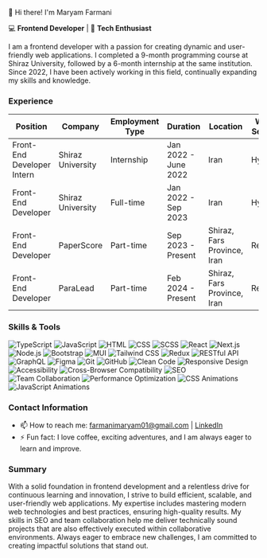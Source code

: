 👋 Hi there! I'm Maryam Farmani

💻 **Frontend Developer** | 🌟 **Tech Enthusiast**

I am a frontend developer with a passion for creating dynamic and user-friendly web applications. I completed a 9-month programming course at Shiraz University, followed by a 6-month internship at the same institution. Since 2022, I have been actively working in this field, continually expanding my skills and knowledge.

### Experience
| Position               | Company           | Employment Type | Duration            | Location                  | Work Setting | Skills            |
|------------------------|-------------------|-----------------|---------------------|---------------------------|--------------|-------------------|
| Front-End Developer Intern | Shiraz University | Internship      | Jan 2022 - June 2022 | Iran                      | Hybrid       | Front-end Coding  |
| Front-End Developer    | Shiraz University | Full-time       | Jan 2022 - Sep 2023  | Iran                      | Hybrid       | Front-end Coding  |
| Front-End Developer    | PaperScore        | Part-time       | Sep 2023 - Present  | Shiraz, Fars Province, Iran | Remote       | Front-end Coding  |
| Front-End Developer    | ParaLead          | Part-time       | Feb 2024 - Present  | Shiraz, Fars Province, Iran | Remote       | Front-end Coding  |

### Skills & Tools
![TypeScript](https://img.shields.io/badge/-TypeScript-007ACC?style=flat&logo=typescript)
![JavaScript](https://img.shields.io/badge/-JavaScript-F7DF1E?style=flat&logo=javascript)
![HTML](https://img.shields.io/badge/-HTML-E34F26?style=flat&logo=html5)
![CSS](https://img.shields.io/badge/-CSS-1572B6?style=flat&logo=css3)
![SCSS](https://img.shields.io/badge/-SCSS-CC6699?style=flat&logo=sass)
![React](https://img.shields.io/badge/-React-61DAFB?style=flat&logo=react)
![Next.js](https://img.shields.io/badge/-Next.js-000000?style=flat&logo=nextdotjs)
![Node.js](https://img.shields.io/badge/-Node.js-339933?style=flat&logo=nodedotjs)
![Bootstrap](https://img.shields.io/badge/-Bootstrap-7952B3?style=flat&logo=bootstrap)
![MUI](https://img.shields.io/badge/-MUI-007FFF?style=flat&logo=mui)
![Tailwind CSS](https://img.shields.io/badge/-Tailwind_CSS-38B2AC?style=flat&logo=tailwind-css)
![Redux](https://img.shields.io/badge/-Redux-764ABC?style=flat&logo=redux)
![RESTful API](https://img.shields.io/badge/-RESTful_API-02569B?style=flat&logo=api)
![GraphQL](https://img.shields.io/badge/-GraphQL-E10098?style=flat&logo=graphql)
![Figma](https://img.shields.io/badge/-Figma-F24E1E?style=flat&logo=figma)
![Git](https://img.shields.io/badge/-Git-F05032?style=flat&logo=git)
![GitHub](https://img.shields.io/badge/-GitHub-181717?style=flat&logo=github)
![Clean Code](https://img.shields.io/badge/-Clean_Code-4CAF50?style=flat&logo=clean-code)
![Responsive Design](https://img.shields.io/badge/-Responsive_Design-2C8EBB?style=flat&logo=responsive-design)
![Accessibility](https://img.shields.io/badge/-Accessibility-32A852?style=flat&logo=accessibility)
![Cross-Browser Compatibility](https://img.shields.io/badge/-Cross--Browser_Compatibility-4A90E2?style=flat&logo=cross-browser)
![SEO](https://img.shields.io/badge/-SEO-4285F4?style=flat&logo=seo)
![Team Collaboration](https://img.shields.io/badge/-Team_Collaboration-FF9800?style=flat&logo=team-collaboration)
![Performance Optimization](https://img.shields.io/badge/-Performance_Optimization-FFD700?style=flat&logo=performance)
![CSS Animations](https://img.shields.io/badge/-CSS_Animations-FF6347?style=flat&logo=css3)
![JavaScript Animations](https://img.shields.io/badge/-JavaScript_Animations-FF4500?style=flat&logo=javascript)

### Contact Information
- 📫 How to reach me: [farmanimaryam01@gmail.com](mailto:farmanimaryam01@gmail.com) | [LinkedIn](https://www.linkedin.com/in/maryam-farmani-2a52b3243)
- ⚡ Fun fact: I love coffee, exciting adventures, and I am always eager to learn and improve.

### Summary
With a solid foundation in frontend development and a relentless drive for continuous learning and innovation, I strive to build efficient, scalable, and user-friendly web applications. My expertise includes mastering modern web technologies and best practices, ensuring high-quality results. My skills in SEO and team collaboration help me deliver technically sound projects that are also effectively executed within collaborative environments. Always eager to embrace new challenges, I am committed to creating impactful solutions that stand out.
